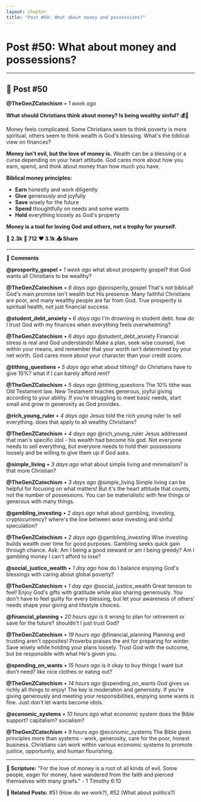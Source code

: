 ```yaml
---
layout: chapter
title: "Post #50: What about money and possessions?"
---
```

# Post #50: What about money and possessions?

---

## 📱 Post #50

**@TheGenZCatechism** • *1 week ago*

**What should Christians think about money? Is being wealthy sinful? 💰🤔**

Money feels complicated. Some Christians seem to think poverty is more spiritual, others seem to think wealth is God's blessing. What's the biblical view on finances?

**Money isn't evil, but the love of money is.** Wealth can be a blessing or a curse depending on your heart attitude. God cares more about how you earn, spend, and think about money than how much you have.

**Biblical money principles:**
- **Earn** honestly and work diligently
- **Give** generously and joyfully  
- **Save** wisely for the future
- **Spend** thoughtfully on needs and some wants
- **Hold** everything loosely as God's property

**Money is a tool for loving God and others, not a trophy for yourself.**

**💭 2.3k** **🔄 712** **❤️ 3.1k** **📤 Share**

---

**💬 Comments**

**@prosperity_gospel** • *1 week ago*
what about prosperity gospel? that God wants all Christians to be wealthy?

**@TheGenZCatechism** • *6 days ago*
@prosperity_gospel That's not biblical! God's main promise isn't wealth but His presence. Many faithful Christians are poor, and many wealthy people are far from God. True prosperity is spiritual health, not just financial success.

**@student_debt_anxiety** • *6 days ago*
I'm drowning in student debt. how do I trust God with my finances when everything feels overwhelming?

**@TheGenZCatechism** • *6 days ago*
@student_debt_anxiety Financial stress is real and God understands! Make a plan, seek wise counsel, live within your means, and remember that your worth isn't determined by your net worth. God cares more about your character than your credit score.

**@tithing_questions** • *5 days ago*
what about tithing? do Christians have to give 10%? what if I can barely afford rent?

**@TheGenZCatechism** • *5 days ago*
@tithing_questions The 10% tithe was Old Testament law. New Testament teaches generous, joyful giving according to your ability. If you're struggling to meet basic needs, start small and grow in generosity as God provides.

**@rich_young_ruler** • *4 days ago*
Jesus told the rich young ruler to sell everything. does that apply to all wealthy Christians?

**@TheGenZCatechism** • *4 days ago*
@rich_young_ruler Jesus addressed that man's specific idol - his wealth had become his god. Not everyone needs to sell everything, but everyone needs to hold their possessions loosely and be willing to give them up if God asks.

**@simple_living** • *3 days ago*
what about simple living and minimalism? is that more Christian?

**@TheGenZCatechism** • *3 days ago*
@simple_living Simple living can be helpful for focusing on what matters! But it's the heart attitude that counts, not the number of possessions. You can be materialistic with few things or generous with many things.

**@gambling_investing** • *2 days ago*
what about gambling, investing, cryptocurrency? where's the line between wise investing and sinful speculation?

**@TheGenZCatechism** • *2 days ago*
@gambling_investing Wise investing builds wealth over time for good purposes. Gambling seeks quick gain through chance. Ask: Am I being a good steward or am I being greedy? Am I gambling money I can't afford to lose?

**@social_justice_wealth** • *1 day ago*
how do I balance enjoying God's blessings with caring about global poverty?

**@TheGenZCatechism** • *1 day ago*
@social_justice_wealth Great tension to feel! Enjoy God's gifts with gratitude while also sharing generously. You don't have to feel guilty for every blessing, but let your awareness of others' needs shape your giving and lifestyle choices.

**@financial_planning** • *20 hours ago*
is it wrong to plan for retirement or save for the future? shouldn't I just trust God?

**@TheGenZCatechism** • *19 hours ago*
@financial_planning Planning and trusting aren't opposites! Proverbs praises the ant for preparing for winter. Save wisely while holding your plans loosely. Trust God with the outcome, but be responsible with what He's given you.

**@spending_on_wants** • *15 hours ago*
is it okay to buy things I want but don't need? like nice clothes or eating out?

**@TheGenZCatechism** • *14 hours ago*
@spending_on_wants God gives us richly all things to enjoy! The key is moderation and generosity. If you're giving generously and meeting your responsibilities, enjoying some wants is fine. Just don't let wants become idols.

**@economic_systems** • *10 hours ago*
what economic system does the Bible support? capitalism? socialism?

**@TheGenZCatechism** • *9 hours ago*
@economic_systems The Bible gives principles more than systems - work, generosity, care for the poor, honest business. Christians can work within various economic systems to promote justice, opportunity, and human flourishing.

---

**📖 Scripture:** "For the love of money is a root of all kinds of evil. Some people, eager for money, have wandered from the faith and pierced themselves with many griefs." - 1 Timothy 6:10

**🔗 Related Posts:** #51 (How do we work?), #52 (What about politics?) 
